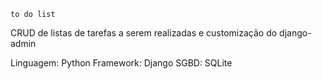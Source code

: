 ```
to do list
```

CRUD de listas de tarefas a serem realizadas e customização do django-admin

Linguagem: Python
Framework: Django
SGBD: SQLite
